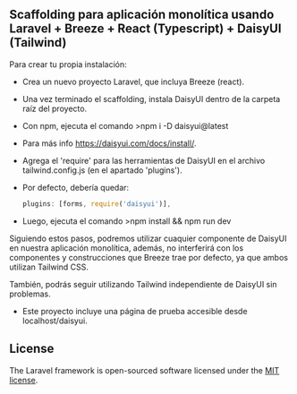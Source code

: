 
## Scaffolding para aplicación monolítica usando Laravel + Breeze + React (Typescript) + DaisyUI (Tailwind)

Para crear tu propia instalación:

- Crea un nuevo proyecto Laravel, que incluya Breeze (react).
- Una vez terminado el scaffolding, instala DaisyUI dentro de la carpeta raíz del proyecto.
- Con npm, ejecuta el comando >npm i -D daisyui@latest
- Para más info https://daisyui.com/docs/install/.
- Agrega el 'require' para las herramientas de DaisyUI en el archivo tailwind.config.js (en el apartado 'plugins').
- Por defecto, debería quedar: 
    
    ```javascript
    plugins: [forms, require('daisyui')],
    ```
- Luego, ejecuta el comando >npm install && npm run dev

Siguiendo estos pasos, podremos utilizar cuaquier componente de DaisyUI en nuestra aplicación monolítica, además, no interferirá con los componentes y construcciones que Breeze trae por defecto, ya que ambos utilizan Tailwind CSS.

También, podrás seguir utilizando Tailwind independiente de DaisyUI sin problemas.

- Este proyecto incluye una página de prueba accesible desde localhost/daisyui.

## License

The Laravel framework is open-sourced software licensed under the [MIT license](https://opensource.org/licenses/MIT).
